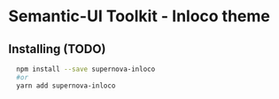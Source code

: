# Semantic-UI Toolkit - Inloco theme

## Installing (TODO)

```sh
  npm install --save supernova-inloco
  #or
  yarn add supernova-inloco
```
